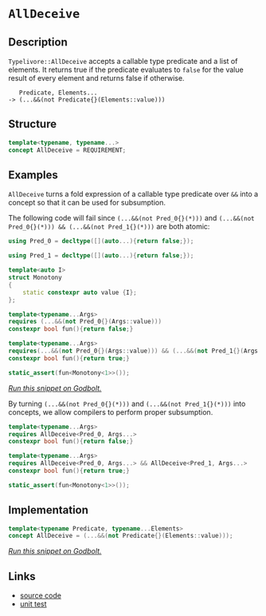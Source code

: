 <!-- Copyright 2024 Feng Mofan
SPDX-License-Identifier: Apache-2.0 -->

# `AllDeceive`

## Description

`Typelivore::AllDeceive` accepts a callable type predicate and a list of elements.
It returns true if the predicate evaluates to `false` for the value result of every element and returns false if otherwise.

<pre><code>   Predicate, Elements...
-> (...&&(not Predicate{}(Elements::value)))</code></pre>

## Structure

```C++
template<typename, typename...>
concept AllDeceive = REQUIREMENT;
```

## Examples

`AllDeceive` turns a fold expression of a callable type predicate over `&&` into a concept so that it can be used for subsumption.

The following code will fail since `(...&&(not Pred_0{}(*)))` and `(...&&(not Pred_0{}(*))) && (...&&(not Pred_1{}(*)))` are both atomic:

```C++
using Pred_0 = decltype([](auto...){return false;});

using Pred_1 = decltype([](auto...){return false;});

template<auto I>
struct Monotony
{
    static constexpr auto value {I};
};

template<typename...Args>
requires (...&&(not Pred_0{}(Args::value)))
constexpr bool fun(){return false;}

template<typename...Args>
requires(...&&(not Pred_0{}(Args::value))) && (...&&(not Pred_1{}(Args::value)))
constexpr bool fun(){return true;}

static_assert(fun<Monotony<1>>());
```

[*Run this snippet on Godbolt.*](https://godbolt.org/#z:OYLghAFBqd5QCxAYwPYBMCmBRdBLAF1QCcAaPECAMzwBtMA7AQwFtMQByARg9KtQYEAysib0QXACx8BBAKoBnTAAUAHpwAMvAFYTStJg1DIApACYAQuYukl9ZATwDKjdAGFUtAK4sGIAMwArKSuADJ4DJgAcj4ARpjEEgCcpAAOqAqETgwe3r566ZmOAuGRMSzxiVy2mPbFDEIETMQEuT5%2BQTV12Y3NBKXRcQnJtk0tbfnVCmP9EYMVw1wAlLaoXsTI7BxemUYA1MrEmOgA%2Bhp7Jv4AIntYyLQEAJ6pmBAmgVaBVxBMXkQAdICliYAOwWI4EdYMPZUMRKS5WEFXYH%2BKwaACCJgxOwiwAOR1OXAu11umHuTxebw%2B72%2BvwBQNB4MwkOI0NhtHhqNByIRWMxGIImBYqQMgsubjpqD2AElLtg%2BdNiF4HHsALICVBEBiPPmMvl7A17aZMRzIPZoBjTTCqVLEPaSvYANzEXkwFzBsqRvIx3O9/PRguFosw4opjFYmEB/3RxGACjlfKOAEcvHgjgo9hAo%2BYAGy5iAMTX445nPVIiAxuMgEDO7yYJYNvkWq02u2xVCeGFeBgQYFgiFQmFwkNcr0%2BgVCkUmkduMPMNhRyvx/zyjHJ1PprOA3P5wsEYunDRl75L6u110NpYXMx5m%2BZ7M33dFw4lrjHiuxhRnl31xsY5uCq2eztp2VDdr2jIDqyewEEqI6IlcuoYsaponEwChKC01DduK6p7gIOr%2BG4b4rnKvYohYHArLQnCBLwfgcFopCoJwbjWNYRprBsbrmP4PCkAQmhUSsADWICBDm/wABw5lIgQgjmkhJP4ClmP4%2BicJIvAsBIGgaKQDFMSxHC8F%2B%2BmCYxVGkHAsAwIgIBrAQqR/OQlBoMKdAJFEEacKoMkALSKXswDIGaUj/GYvDHIQJB4Ogej8IIIhiOwUgyIIigqOolmkLo1QAO7EEwqScDw1G0fRQnMZwADyfzOfuqBUHsfk5oFkjBaFezhWYmYeB59B2rxyy8BZWgrBASDuaknlkBQEDTbNIDAFIZh8HQgrEF%2BECxFVsQRM0jylbw%2B3MMQjw1bE2hkhZ/HuWwgg1QwtBHTlWCxF4wASrQHLHaQWAsIYwDiG9aY3XgjqYF%2BOXWmSfxbPxESCjROW0HgsRFedHhYFVsF4Dp3C8JDxDtkoVxCkDaNGEJKxUAYcYAGp4Jg%2BU1S8DH8YlwiiOIaVc5lahVXl%2BhAyg7GWPo6NfpAKyoKk9TQ/50zoJcVymJY1hmEZxPEHFUPwCsdjg84ECuBMfjVGEczlJUBQZFkAjm3bRTZAMNuLF0xsNDMTtTLUXu9C0btDFUox9L7YdB9bIcSIbXGbLHGkcHRBlVcZLUBUFIVhZIEWZrgMVDWpI0CTTKwIJgTBYIkvakGJkj%2BP8ykgpIGiSGYkg5npEkpCjWmkDpfH/LJOZSUkUlcDmgSSFwgTKTmqc5cZpkgOZNPWXZk0OfVLnzYtg3eWwnDNCwjogv5TDmgY%2BxcEk/xcP8THRUQuvxdUXPJbz0j80ogs5boa1CrFWOuVZOlUl61R3o1ZqJ8z4XyvkDbqd8H7nAgP1Gag1rz%2BDMEsUa68t77wSK5BaqABrDFgefe4QNb5cH0jQB4CRtq7RyqdQ6f1WHnUutdBwf17qMAIE9F6VV3qfW%2Br9Qm/0KZGBBkxfARwHAQ31jDVQcNBR/SRrUKqaMMaHWxlsJieMCb8WJqTTA5NAbSNxOvOmTBGbM1ZuzP6H8eapW/rIAW2UmIAJFtTdWVgJbaOlrXOWCtOBKwICra4fjNbawSK/fWMtPYKJNmbTw7Q9BWzKDHaohQHY5DSZMNI9t6jBwWKHI2yTvbhwKRbJJ9RA6zCyWUvQxpxg1JaTMUpttlirHWAnHpKMU6GV4OnCh8CqE32QY/fO%2BAX5YJLmNYSpAK5V2GLXPu2kAh3zbiCOeIIQT%2BHbp3Gei8jKcBXmvSyE1N5IEcg1YhhDiCHy2CfIKLAFCOjNI6W%2B/xgzTCirM2Kb90rcxShINxGVf6eJ0AEUgQCSqE1AUMtOkCnJ/D2E1e0xAWBvI%2BV8n5fz9xoNIRghIWD/C4NLlc6yU0SWzQeXSwaNZkCpFSCcb5SQTiErQtixS60GFbUoMwpiHDXr8VFVwm6vDSEPQEc9V6sjMAfS%2BmIcR/EAaU30bwOR4NIbQyfio5A8N1GCE0ajdGmNHh6NxrrIxRMEimPMZTKx1KbF2JZmzRgTjZCf1cSCjxQtYXX2MOLGwgSDbMXltkaGAB6ZWYsNaWC1iMnWesgmG39pUlwDB3DtMtjmrpHtcn1AjsW120dml%2B26AIBpEcKn1M6RW7pkdWh5pbYWqocc%2BmpSReAs5HAsU4o6u8z5ToCXTmmDMwu8zKWLIbMsyu1dKCgP7jpMwd9/BBECG3WhGhN0KSkqckZ5zbCrypeNUSIAG7338FJaealt05jUgpJO/g%2B3HpMuepZKNIpHuqp%2BudKxiaZGcJIIAA%3D%3D%3D)

By turning `(...&&(not Pred_0{}(*)))` and `(...&&(not Pred_1{}(*)))` into concepts, we allow compilers to perform proper subsumption.

```C++
template<typename...Args>
requires AllDeceive<Pred_0, Args...>
constexpr bool fun(){return false;}

template<typename...Args>
requires AllDeceive<Pred_0, Args...> && AllDeceive<Pred_1, Args...>
constexpr bool fun(){return true;}

static_assert(fun<Monotony<1>>());
```

## Implementation

```C++
template<typename Predicate, typename...Elements>
concept AllDeceive = (...&&(not Predicate{}(Elements::value)));
```

[*Run this snippet on Godbolt.*](https://godbolt.org/#z:OYLghAFBqd5QCxAYwPYBMCmBRdBLAF1QCcAaPECAMzwBtMA7AQwFtMQByARg9KtQYEAysib0QXACx8BBAKoBnTAAUAHpwAMvAFYTStJg1DIApACYAQuYukl9ZATwDKjdAGFUtAK4sGIAGzSrgAyeAyYAHI%2BAEaYxCBmpAAOqAqETgwe3r4B0ilpjgKh4VEssfGJdpgOGUIETMQEWT5%2BgbaY9oUMdQ0ExZExcQm29Y3NOW0Ko31hA2VDZgCUtqhexMjsHASYLEkG2yYAzG4EAJ5JjKyYANTKxJj4otuk12cXzGwAdN/Y9GyCCiO2BMGgAgmgGBskgRrqDaLQACLVTB4ABuNyOCOuEG%2Bn3M/nxEAYqBhdweeCemBMAHYrNSERBfjtGAQFCAQKixF5MIteUcrGCQaCAPQAKnFEslUuFQrFEuuABVMFMFNdJTKwXKpdrxRrQUKvGkjLd7ugAPoaa6Y65YZC0N6YCAmACsVmdDKYXiIuMWNIs9wIawY1yoYiU/JpCN9hwF%2BrBhrCwBNDzNXCthyxtvt50dLrdHq9qB9foDQZDYapMcj0djQu2u32lbcnqI1wAkkChVNiF4HNcALICEkCU5Cv1C66T65TJiOZDXCFTTCqJLEa4t1DXTneDG0jv0iOCg9VwVg%2Bt7WdNh0fTC40HEYCAw7AsH3ACOXjw91VcMRyLRTZkuaGgvPej64p2YKLtsK5rtEqCeCGXgMBAvq0qWxDBqGtDhlWB6nqC56NkcJw5jed4Pk%2BL73pgH5fsqsLwkiGwASRQEWqBlEQc%2BVpmASfGMX%2BLHomxpqppx4HfJB4ICEusHXPBiFUMhqElpggaYa8PaVnSCJjmCM5zmaTAKEojTUMhJGDsSRAMKOxxcJ2z6oTWHDLLQnDOrwfgcFopCoJwbjWNY06rOsGJmIcPCkAQmhucsADWIDOpInwaJIXDUocGjOhofH%2BGYAAchX6Jwki8CwEgaCBPl%2BQFHC8GyIGxb5bmkHAsAwIgICrAQSReuQlBoLsdBxBEVycKohX%2BAAtIE1zAMg85SJ8Zi8OSRDEHg6B6PwggiGI7BSDIgiKCo6itaQuhcKQADuxBMEknA8O5nneXF/mcAA8l6/UwqgVDXFNs3zYty2pWY2IeCN9BruYUWLLwLVaMsEBIMNSSjWQFAQBjWMgMAUiJDQ9pxGyEDRB90RhA0pzPbw1PMMQpxfdE2jVC10XDf8BBfQwtB05dWDRF4wDNvCbLcLwWAsIYwDiEL9E1Oikt%2Bcu1Reps0VhNsHmXbQeDRA9zMeFgH0EFtlVS6Q6LEPBShIrLRgG0YcXLFQBiPgAangmC3V97z0ydwiiOIx17fIShqB9136HLKDBZY%2BiG2ykDLKg0IZJLM1TOgmKmJY1hmHVttbVgqeoe0nQZC4DDuJ4LR6CEsylOUej5OkAjjH4N0d10/St0MN1VDUAg9GMDc5MPHQc7U0wD4M8TD9M3d6DOjQL/MS/LAoYUbBIr0cF5pC1bw9VA9Nc2SAtS3XCtkOMvgm28QjSNu8sCCYEwWDxJXSWSIcT4ABOQ41JJDpTMJIfw1VnT%2BCAaVDg5VSCVSip8fwXB/CFSAYVDBKUuDOhAf4E%2BH16qNRAM1N27Uupox6r9AaOM8aw3GmwTgDQWCompDNJgC4DDGi4EAz4XA0rrSfiQbau1ZAHTDtICOZ1o6XV0Ike6j16aH2PqfT6HAfp9S9NcAG65iDsM4dwu0cs74CKEZaCA0NMawxfksN%2BrVUbo1QDDOIg1cauNsUMNhHCZqmKMPwrgIESbbGIOTSml1Ga0yDtE5mrN2YOCDtzFkfMBYfWFqLcWOEg4yzlgrPy%2BB7jK2VB9dWyBNZBx1h0D6Bsja01NpsPyFs8BW2irbe2mBHb5MTJQj2TBva%2B39oHa2EcpFHRkbIORF0/KKLjq7AuVgk51IrunTOslOA5wIHnDMiyi4lziGXUpacq6z2cBAVwq8brNxKIvduqRO6ZEnj3ZIDz%2B4tzudPauY8V7PLXjPUe3R54fK3mvX52QXnrxmLc0FXAd57yOmo96l1z6%2BOMTwsx/DBFpWxLgQgJAX5wscSjD%2BX8f6UEPkglBAj0rUgIdSLKkhIGBBuho0hthyExUoR1bqvU/oeMYWNCaHA2HzRYAoVE85URYsbFMER%2BKy4SP2qHCZwdpkxxAIcO6D0npSyRcQlF306H/UBqK6%2B4rJVbhlZeKYUMvFYxfocRGXKnHtRcW47GQ17Www5MgJISQzTSqAWaWVBBjKGLaKEsmlBIl%2BTiYLaK8aEkc2Sa4nmaTBaFMwCLMWYgcnWzyc7Jp0slaOBVmU1QGtthVMEDU/WhtjanEaebS2QcOmpC6TsHprtXX9MGX7AOjAg5jJVRISZp0o4zJ0Jq%2BZxhE42BWfANZXRJbClzgnQulhi5n1LttY5lcR5dFrvXCFTc66bzbr3N5GQrmvIKBkC9Q9TmAvHk0P5XyzlAt6I%2BpeIxei3qhT%2Bg%2BKw1j7zhQg9RJDOAGJYGKiVUrrXbFtY/BVhLnXI3iqQT%2B38hiVz1lShIAjDiHGdLlDK1ViPUkwQauqnAyEUKcYlEAkhnTAOdIVPiQDJBAKyqArgWq9aHGRbRhqLqSUILWjRs%2BdGxOYdtmkZwkggA%3D)

## Links

- [source code](../../../../conceptrodon/typelivore/concepts/all_deceive.hpp)
- [unit test](../../../../tests/unit/concepts/typelivore/all_deceive.test.hpp)

